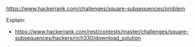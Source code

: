 https://www.hackerrank.com/challenges/square-subsequences/problem

Explain:

- https://www.hackerrank.com/rest/contests/master/challenges/square-subsequences/hackers/rich330/download_solution
